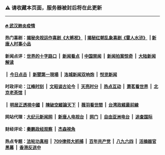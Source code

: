 ### ⚠️ 请收藏本页面，服务器被封后将在此更新

---

#### [🔥 武汉肺炎疫情](http://138.68.38.64:10000/videos/corona/)

#### 热门喜剧：[揭秘央视运作喜剧《大裤衩》](http://138.68.38.64:10000/videos/res/big-shorts/) &nbsp;|&nbsp;[揭秘红朝乱象喜剧《雷人水浒》](http://138.68.38.64:10000/videos/res/OutlawsOfMarsh/) &nbsp;|&nbsp;[新唐人时事小品](http://138.68.38.64:10000/videos/res/comedy/)

#### 新闻点评：[世界的十字路口](http://138.68.38.64/tanghao/) &nbsp;|&nbsp; [新闻看点](http://138.68.38.64/news-insight/) &nbsp;|&nbsp;[中国禁闻](http://138.68.38.64/ntdtv-news/) &nbsp;|&nbsp; [新闻拍案惊奇](http://138.68.38.64/dayu/) &nbsp;|&nbsp; [大陆新闻解读](http://138.68.38.64/ntdtv-comedy/)
####   &nbsp;|&nbsp;  [今日点击](http://138.68.38.64/news-click/)  &nbsp;|&nbsp; [新聞第一現場](http://138.68.38.64/primary-scene/) &nbsp;|&nbsp; [洛城新闻双响炮](http://138.68.38.64/la-news/) &nbsp;|&nbsp; [悦览新闻](http://138.68.38.64/dingyue/)

#### 时政评论：[江峰时刻](http://138.68.38.64/today-in-history/) &nbsp;|&nbsp; [文昭谈古论今](http://138.68.38.64/wenzhao/) &nbsp;|&nbsp; [天亮时分](http://138.68.38.64/tianliang/) &nbsp;|&nbsp; [热点互动](http://138.68.38.64/ntdtv-rdhd/) &nbsp;|&nbsp; [萧茗看世界](http://138.68.38.64/simonegao/) &nbsp;|&nbsp; [北京老茶馆](http://138.68.38.64/teahouse/)  &nbsp;|&nbsp;  
####   &nbsp;|&nbsp;  [明居正透視中國](http://138.68.38.64/decoding-china/)  &nbsp;|&nbsp; [陳破空縱論天下](http://138.68.38.64/pokong/)  &nbsp;|&nbsp; [薇羽看世間](http://138.68.38.64/weiyu/)  &nbsp;|&nbsp; [台湾政經最前線](http://138.68.38.64/taiwan/)   

#### 网站代理：[大纪元新闻网](http://138.68.38.64:10080/gb/) &nbsp;|&nbsp; [新唐人电视台](http://138.68.38.64:8808/gb/) &nbsp;|&nbsp; [网门](http://138.68.38.64:11000/) &nbsp;|&nbsp; [自由亚洲电台](http://138.68.38.64:9800/mandarin/) &nbsp;|&nbsp; [追查国际](http://138.68.38.64:10010/)

#### 财经评论：[秦鹏政经观察](http://138.68.38.64/qinpeng/) &nbsp;|&nbsp; [杰森視角 ](http://138.68.38.64/jason/)

#### 热点专题：[法轮功真相](http://138.68.38.64:10000/videos/truth.html) &nbsp;|&nbsp; [709律师大抓捕](http://138.68.38.64:10000/videos/709/) &nbsp;|&nbsp; [百年共产党](http://138.68.38.64:10000/videos/ccp.html) &nbsp;|&nbsp; [八九六四](http://138.68.38.64:10000/videos/88/)  &nbsp;|&nbsp; [活摘器官黑幕](http://138.68.38.64:10000/videos/res/Organs/)  &nbsp;|&nbsp; [香港反送中](http://138.68.38.64:10000/videos/res/hk/) 

<img src='http://gfw-breaker.win/link5.md' width='0px' height='0px'/>
